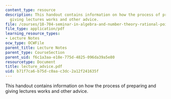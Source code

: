 ```yaml
---
content_type: resource
description: This handout contains information on how the process of preparing and
  giving lectures works and other advice.
file: /courses/18-704-seminar-in-algebra-and-number-theory-rational-points-on-elliptic-curves-fall-2004/b71f7ca6b75dc0aac3dc2a12f241635f_lecture_advice.pdf
file_type: application/pdf
learning_resource_types:
- Lecture Notes
ocw_type: OCWFile
parent_title: Lecture Notes
parent_type: CourseSection
parent_uid: f6c1a3aa-e18e-775d-4825-096da39a5e80
resourcetype: Document
title: lecture_advice.pdf
uid: b71f7ca6-b75d-c0aa-c3dc-2a12f241635f
---
```

This handout contains information on how the process of preparing and giving lectures works and other advice.